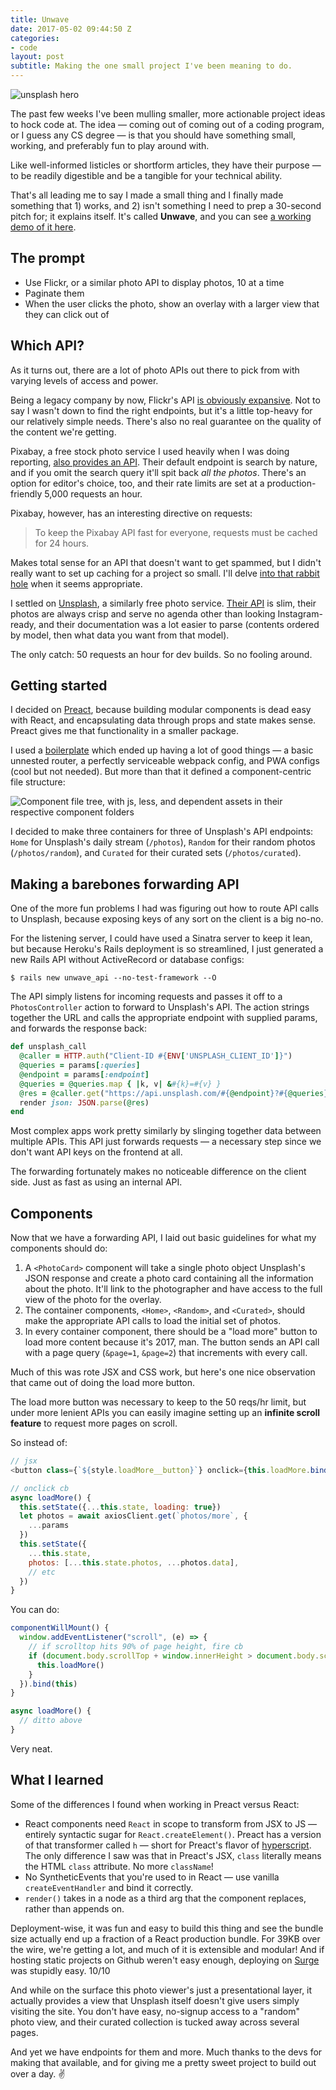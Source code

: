 ```yaml
---
title: Unwave
date: 2017-05-02 09:44:50 Z
categories:
- code
layout: post
subtitle: Making the one small project I've been meaning to do.
---
```


![unsplash hero](https://images.unsplash.com/photo-1486758206125-94d07f414b1c?dpr=1&auto=format&fit=crop&w=1200&h=800&q=80&cs=tinysrgb&crop=&bg=)

The past few weeks I've been mulling smaller, more actionable project ideas to hock code at. The idea — coming out of coming out of a coding program, or I guess any CS degree — is that you should have something small, working, and preferably fun to play around with.

Like well-informed listicles or shortform articles, they have their purpose — to be readily digestible and be a tangible for your technical ability.

That's all leading me to say I made a small thing and I finally made something that 1) works, and 2) isn't something I need to prep a 30-second pitch for; it explains itself. It's called **Unwave**, and you can see [a working demo of it here](http://unwave.surge.sh).

## The prompt

* Use Flickr, or a similar photo API to display photos, 10 at a time
* Paginate them
* When the user clicks the photo, show an overlay with a larger view that they can click out of

## Which API?

As it turns out, there are a lot of photo APIs out there to pick from with varying levels of access and power.

Being a legacy company by now, Flickr's API [is obviously expansive](https://www.flickr.com/services/api/). Not to say I wasn't down to find the right endpoints, but it's a little top-heavy for our relatively simple needs. There's also no real guarantee on the quality of the content we're getting.

Pixabay, a free stock photo service I used heavily when I was doing reporting, [also provides an API](https://pixabay.com/api/docs/). Their default endpoint is search by nature, and if you omit the search query it'll spit back *all the photos*. There's an option for editor's choice, too, and their rate limits are set at a production-friendly 5,000 requests an hour.

Pixabay, however, has an interesting directive on requests:

> To keep the Pixabay API fast for everyone, requests must be cached for 24 hours.

Makes total sense for an API that doesn't want to get spammed, but I didn't really want to set up caching for a project so small. I'll delve [into that rabbit hole](http://guides.rubyonrails.org/caching_with_rails.html) when it seems appropriate.

I settled on [Unsplash](https://unsplash.com), a similarly free photo service. [Their API](https://unsplash.com/documentation) is slim, their photos are always crisp and serve no agenda other than looking Instagram-ready, and their documentation was a lot easier to parse (contents ordered by model, then what data you want from that model).

The only catch: 50 requests an hour for dev builds. So no fooling around.

## Getting started

I decided on [Preact](https://preactjs.com), because building modular components is dead easy with React, and encapsulating data through props and state makes sense. Preact gives me that functionality in a smaller package.

I used a [boilerplate](https://github.com/developit/preact-boilerplate) which ended up having a lot of good things — a basic unnested router, a perfectly serviceable webpack config, and PWA configs (cool but not needed). But more than that it defined a component-centric file structure:

![Component file tree, with js, less, and dependent assets in their respective component folders](http://i.imgur.com/nMTxBb0.png)

I decided to make three containers for three of Unsplash's API endpoints: `Home` for Unsplash's daily stream (`/photos`), `Random` for their random photos (`/photos/random`), and `Curated` for their curated sets (`/photos/curated`).

## Making a barebones forwarding API

One of the more fun problems I had was figuring out how to route API calls to Unsplash, because exposing keys of any sort on the client is a big no-no.

For the listening server, I could have used a Sinatra server to keep it lean, but because Heroku's Rails deployment is so streamlined, I just generated a new Rails API without ActiveRecord or database configs:

```
$ rails new unwave_api --no-test-framework --O
```

The API simply listens for incoming requests and passes it off to a `PhotosController` action to forward to Unsplash's API. The action strings together the URL and calls the appropriate endpoint with supplied params, and forwards the response back:

```ruby
def unsplash_call
  @caller = HTTP.auth("Client-ID #{ENV['UNSPLASH_CLIENT_ID']}")
  @queries = params[:queries]
  @endpoint = params[:endpoint]
  @queries = @queries.map { |k, v| &#{k}=#{v} }
  @res = @caller.get("https://api.unsplash.com/#{@endpoint}?#{@queries}")
  render json: JSON.parse(@res)
end
```

Most complex apps work pretty similarly by slinging together data between multiple APIs. This API just forwards requests — a necessary step since we don't want API keys on the frontend at all.

The forwarding fortunately makes no noticeable difference on the client side. Just as fast as using an internal API.

## Components

Now that we have a forwarding API, I laid out basic guidelines for what my components should do:

1. A `<PhotoCard>` component will take a single photo object Unsplash's JSON response and create a photo card containing all the information about the photo. It'll link to the photographer and have access to the full view of the photo for the overlay.
2. The container components, `<Home>`, `<Random>`, and `<Curated>`, should make the appropriate API calls to load the initial set of photos.
3. In every container component, there should be a "load more" button to load more content because it's 2017, man. The button sends an API call with a page query (`&page=1`, `&page=2`) that increments with every call.

Much of this was rote JSX and CSS work, but here's one nice observation that came out of doing the load more button.

The load more button was necessary to keep to the 50 reqs/hr limit, but under more lenient APIs you can easily imagine setting up an **infinite scroll feature** to request more pages on scroll.

So instead of:

```js
// jsx
<button class={`${style.loadMore__button}`} onclick={this.loadMore.bind(this)}>Load More</button>

// onclick cb
async loadMore() {
  this.setState({...this.state, loading: true})
  let photos = await axiosClient.get(`photos/more`, {
    ...params
  })
  this.setState({
    ...this.state,
    photos: [...this.state.photos, ...photos.data],
    // etc
  })
}
```

You can do:

```js
componentWillMount() {
  window.addEventListener("scroll", (e) => {
    // if scrolltop hits 90% of page height, fire cb
    if (document.body.scrollTop + window.innerHeight > document.body.scrollHeight * .9) {
      this.loadMore()
    }
  }).bind(this)
}

async loadMore() {
  // ditto above
}
```

Very neat.

## What I learned

Some of the differences I found when working in Preact versus React:
- React components need `React` in scope to transform from JSX to JS — entirely syntactic sugar for `React.createElement()`. Preact has a version of that transformer called `h` — short for Preact's flavor of [hyperscript](https://github.com/hyperhype/hyperscript). The only difference I saw was that in Preact's JSX, `class` literally means the HTML `class` attribute. No more `className`!
- No SyntheticEvents that you're used to in React — use vanilla `createEventHandler` and bind it correctly.
- `render()` takes in a node as a third arg that the component replaces, rather than appends on.

Deployment-wise, it was fun and easy to build this thing and see the bundle size actually end up a fraction of a React production bundle. For 39KB over the wire, we're getting a lot, and much of it is extensible and modular! And if hosting static projects on Github weren't easy enough, deploying on [Surge](https://surge.sh) was stupidly easy. 10/10

And while on the surface this photo viewer's just a presentational layer, it actually provides a view that Unsplash itself doesn't give users simply visiting the site. You don't have easy, no-signup access to a "random" photo view, and their curated collection is tucked away across several pages.

And yet we have endpoints for them and more. Much thanks to the devs for making that available, and for giving me a pretty sweet project to build out over a day. ✌️

